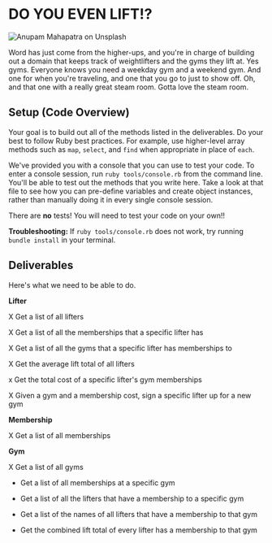 # DO YOU EVEN LIFT!?

![Anupam Mahapatra on Unsplash](https://curriculum-content.s3.amazonaws.com/module-1/ruby-oo-relationships/gym-membership-exercise/Image_122_GymGoers.png)

Word has just come from the higher-ups, and you're in charge of building out a domain that keeps track of weightlifters and the gyms they lift at.  Yes gyms. Everyone knows you need a weekday gym and a weekend gym. And one for when you're traveling, and one that you go to just to show off.  Oh, and that one with a really great steam room.  Gotta love the steam room.

## Setup (Code Overview)

Your goal is to build out all of the methods listed in the deliverables. Do your best to follow Ruby best practices. For example, use higher-level array methods such as `map`, `select`, and `find` when appropriate in place of `each`.

We've provided you with a console that you can use to test your code. To enter a console session, run `ruby tools/console.rb` from the command line. You'll be able to test out the methods that you write here. Take a look at that file to see how you can pre-define variables and create object instances, rather than manually doing it in every single console session.

There are **no** tests! You will need to test your code on your own!!

**Troubleshooting:** If `ruby tools/console.rb` does not work, try running `bundle install` in your terminal.

## Deliverables

Here's what we need to be able to do.

**Lifter**

  X Get a list of all lifters

  X Get a list of all the memberships that a specific lifter has

  X Get a list of all the gyms that a specific lifter has memberships to

  X Get the average lift total of all lifters

  x Get the total cost of a specific lifter's gym memberships

  X Given a gym and a membership cost, sign a specific lifter up for a new gym

**Membership**

  X Get a list of all memberships

**Gym**

  X Get a list of all gyms

  - Get a list of all memberships at a specific gym

  - Get a list of all the lifters that have a membership to a specific gym

  - Get a list of the names of all lifters that have a membership to that gym

  - Get the combined lift total of every lifter has a membership to that gym
